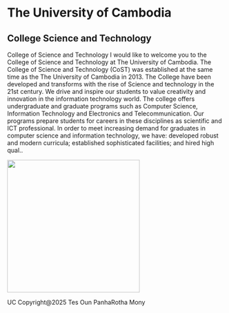 <html>
</head>
<body>

<h1>The University of Cambodia</h1>
<h2>College Science and Technology</h2>
<p>College of Science and Technology I would like to welcome you to the College of Science and Technology at The University of Cambodia. The College of Science and Technology (CoST) was established at the same time as the The University of Cambodia in 2013. The College have been developed and transforms with the rise of Science and technology in the 21st century. We drive and inspire our students to value creativity and innovation in the information technology world. The college offers undergraduate and graduate programs such as Computer Science, Information Technology and Electronics and Telecommunication. Our programs prepare students for careers in these disciplines as scientific and ICT professional. In order to meet increasing demand for graduates in computer science and information technology, we have: developed robust and modern curricula; established sophisticated facilities; and hired high qual..</p>

</body>
<img src="https://onsophearakchhaiya.github.io/h1.html.project/it.jpg"
width="307" height="307">
<p>UC Copyright@2025 Tes Oun PanhaRotha Mony</p>
</html>
